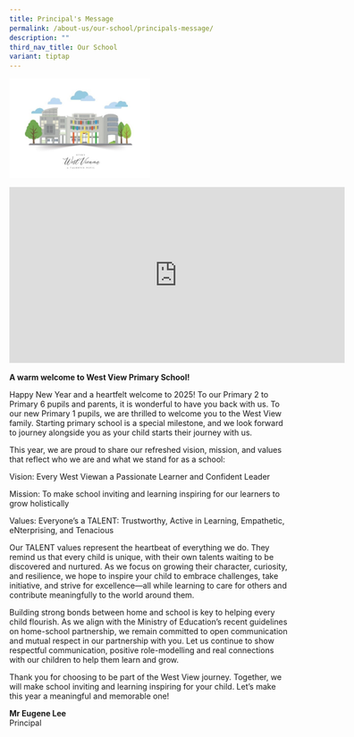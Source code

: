 ```yaml
---
title: Principal's Message
permalink: /about-us/our-school/principals-message/
description: ""
third_nav_title: Our School
variant: tiptap
---
```

<div class="isomer-image-wrapper">
<img style="width:50%;" height="auto" width="100%" alt="Principal's Message" src="/images/school.jpeg">
</div>
<p></p>
<div class="iframe-wrapper">
<iframe height="315" width="600" allowfullscreen="true" frameborder="0" src="https://www.youtube.com/embed/r6AWuGv5sW0?si=Gks_ToiL1EDRUept"></iframe>
</div>
<p><strong>A warm welcome to West View Primary School!</strong>
</p>
<p>Happy New Year and a heartfelt welcome to 2025! To our Primary 2 to Primary
6 pupils and parents, it is wonderful to have you back with us. To our
new Primary 1 pupils, we are thrilled to welcome you to the West View family.
Starting primary school is a special milestone, and we look forward to
journey alongside you as your child starts their journey with us.</p>
<p>This year, we are proud to share our refreshed vision, mission, and values
that reflect who we are and what we stand for as a school:</p>
<p>Vision: Every West Viewan a Passionate Learner and Confident Leader</p>
<p>Mission: To make school inviting and learning inspiring for our learners
to grow holistically</p>
<p>Values: Everyone’s a TALENT: Trustworthy, Active in Learning, Empathetic,
eNterprising, and Tenacious</p>
<p>Our TALENT values represent the heartbeat of everything we do. They remind
us that every child is unique, with their own talents waiting to be discovered
and nurtured. As we focus on growing their character, curiosity, and resilience,
we hope to inspire your child to embrace challenges, take initiative, and
strive for excellence—all while learning to care for others and contribute
meaningfully to the world around them.</p>
<p>Building strong bonds between home and school is key to helping every
child flourish. As we align with the Ministry of Education’s recent guidelines
on home-school partnership, we remain committed to open communication and
mutual respect in our partnership with you. Let us continue to show respectful
communication, positive role-modelling and real connections with our children
to help them learn and grow.</p>
<p>Thank you for choosing to be part of the West View journey. Together,
we will make school inviting and learning inspiring for your child. Let’s
make this year a meaningful and memorable one!</p>
<p><strong>Mr Eugene Lee</strong> 
<br>Principal</p>